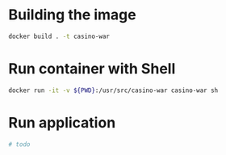 # Building the image

```sh
docker build . -t casino-war
```

# Run container with Shell

```sh
docker run -it -v ${PWD}:/usr/src/casino-war casino-war sh
```

# Run application

```sh
# todo
```
